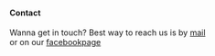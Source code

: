 #### Contact

Wanna get in touch?
Best way to reach us is by [mail](gameq@gameq.gameq)  
or on our [facebookpage](www.facebook.com)  
